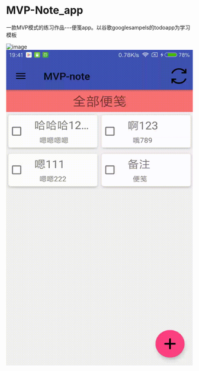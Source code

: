 # MVP-Note_app
一款MVP模式的练习作品---便笺app。以谷歌googlesampels的todoapp为学习模板

![image](https://github.com/CCY0122/MVP-Note_app/blob/master/device-2017-07-15-193432%20(1).gif)
![image](https://github.com/CCY0122/MVP-Note_app/blob/master/device-2017-07-15-193948.gif)
